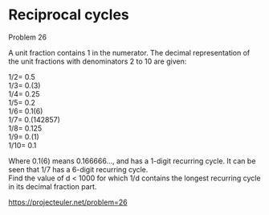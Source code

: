 # Reciprocal cycles

Problem 26   

A unit fraction contains 1 in the numerator. The decimal representation of the unit fractions with denominators 2 to 10 are given:  
  
1/2= 0.5  
1/3= 0.(3)  
1/4= 0.25  
1/5= 0.2  
1/6= 0.1(6)  
1/7= 0.(142857)  
1/8= 0.125  
1/9= 0.(1)  
1/10= 0.1  
  
Where 0.1(6) means 0.166666..., and has a 1-digit recurring cycle. It can be seen that 1/7 has a 6-digit recurring cycle.  
Find the value of d < 1000 for which 1/d contains the longest recurring cycle in its decimal fraction part.  


https://projecteuler.net/problem=26

